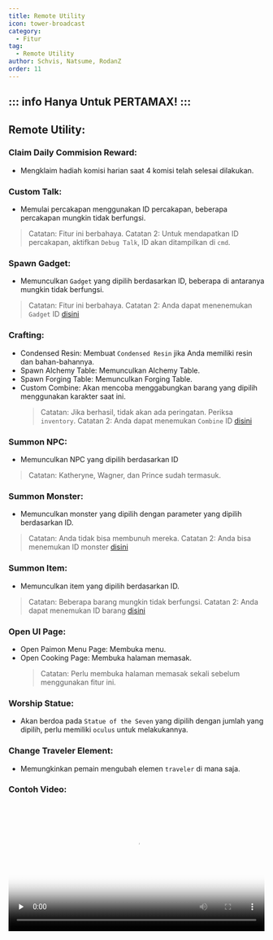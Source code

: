 ```yaml
---
title: Remote Utility
icon: tower-broadcast
category:
  - Fitur
tag:
  - Remote Utility
author: Schvis, Natsume, RodanZ
order: 11
---
```

::: info Hanya Untuk PERTAMAX!
:::
---
## Remote Utility:
### Claim Daily Commision Reward:
- Mengklaim hadiah komisi harian saat 4 komisi telah selesai dilakukan.
### Custom Talk:
- Memulai percakapan menggunakan ID percakapan, beberapa percakapan mungkin tidak berfungsi.
> Catatan: Fitur ini berbahaya.
> Catatan 2: Untuk mendapatkan ID percakapan, aktifkan `Debug Talk`, ID akan ditampilkan di `cmd`.
### Spawn Gadget:
- Memunculkan `Gadget` yang dipilih berdasarkan ID, beberapa di antaranya mungkin tidak berfungsi.
> Catatan: Fitur ini berbahaya.
> Catatan 2: Anda dapat menenemukan `Gadget` ID [disini](https://github.com/jie65535/GrasscutterCommandGenerator/blob/main/Source/GrasscutterTools/Resources/en-us/Gadget.txt)
### Crafting:
- Condensed Resin: Membuat `Condensed Resin` jika Anda memiliki resin dan bahan-bahannya.
- Spawn Alchemy Table: Memunculkan Alchemy Table. 
- Spawn Forging Table: Memunculkan Forging Table.
- Custom Combine: Akan mencoba menggabungkan barang yang dipilih menggunakan karakter saat ini.
    > Catatan: Jika berhasil, tidak akan ada peringatan. Periksa `inventory`.
    > Catatan 2: Anda dapat menemukan `Combine` ID [disini](https://github.com/jie65535/GrasscutterCommandGenerator/blob/main/Source/GrasscutterTools/Resources/en-us/Item.txt)
### Summon NPC:
- Memunculkan NPC yang dipilih berdasarkan ID
> Catatan: Katheryne, Wagner, dan Prince sudah termasuk.
### Summon Monster:
- Memunculkan monster yang dipilih dengan parameter yang dipilih berdasarkan ID.
> Catatan: Anda tidak bisa membunuh mereka.
> Catatan 2: Anda bisa menemukan ID monster [disini](https://github.com/jie65535/GrasscutterCommandGenerator/blob/main/Source/GrasscutterTools/Resources/en-us/Monsters.txt)
### Summon Item:
- Memunculkan item yang dipilih berdasarkan ID.
> Catatan: Beberapa barang mungkin tidak berfungsi.
> Catatan 2: Anda dapat menemukan ID barang [disini](https://github.com/jie65535/GrasscutterCommandGenerator/blob/main/Source/GrasscutterTools/Resources/en-us/Item.txt)
### Open UI Page:
- Open Paimon Menu Page: Membuka menu.
- Open Cooking Page: Membuka halaman memasak.
    > Catatan: Perlu membuka halaman memasak sekali sebelum menggunakan fitur ini.
### Worship Statue:
- Akan berdoa pada `Statue of the Seven` yang dipilih dengan jumlah yang dipilih, perlu memiliki `oculus` untuk melakukannya.
### Change Traveler Element:
- Memungkinkan pemain mengubah elemen `traveler` di mana saja.

### Contoh Video:

<video controls preload="none" width="100%" poster="https://nextcloud.atruicardona.xyz/s/TrwzrHqCr2sMyS4/preview"><source src="https://nextcloud.atruicardona.xyz/s/TrwzrHqCr2sMyS4/download" type="video/mp4"></video>
